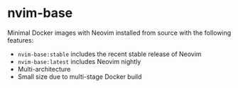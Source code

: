 # nvim-base

Minimal Docker images with Neovim installed from source with the following features:

- `nvim-base:stable` includes the recent stable release of Neovim
- `nvim-base:latest` includes Neovim nightly
- Multi-architecture
- Small size due to multi-stage Docker build
